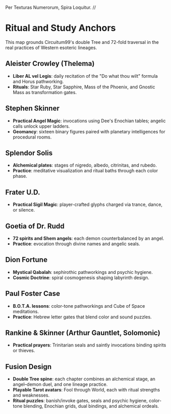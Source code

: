 Per Texturas Numerorum, Spira Loquitur.  //

# Ritual and Study Anchors

This map grounds Circuitum99's double Tree and 72-fold traversal in the real practices of Western esoteric lineages.

## Aleister Crowley (Thelema)
- **Liber AL vel Legis**: daily recitation of the "Do what thou wilt" formula and Horus pathworking.
- **Rituals**: Star Ruby, Star Sapphire, Mass of the Phoenix, and Gnostic Mass as transformation gates.

## Stephen Skinner
- **Practical Angel Magic**: invocations using Dee's Enochian tables; angelic calls unlock upper ladders.
- **Geomancy**: sixteen binary figures paired with planetary intelligences for procedural rooms.

## Splendor Solis
- **Alchemical plates**: stages of nigredo, albedo, citrinitas, and rubedo.
- **Practice**: meditative visualization and ritual baths through each color phase.

## Frater U.D.
- **Practical Sigil Magic**: player-crafted glyphs charged via trance, dance, or silence.

## Goetia of Dr. Rudd
- **72 spirits and Shem angels**: each demon counterbalanced by an angel.
- **Practice**: evocation through divine names and angelic seals.

## Dion Fortune
- **Mystical Qabalah**: sephirothic pathworkings and psychic hygiene.
- **Cosmic Doctrine**: spiral cosmogenesis shaping labyrinth design.

## Paul Foster Case
- **B.O.T.A. lessons**: color-tone pathworkings and Cube of Space meditations.
- **Practice**: Hebrew letter gates that blend color and sound puzzles.

## Rankine & Skinner (Arthur Gauntlet, Solomonic)
- **Practical prayers**: Trinitarian seals and saintly invocations binding spirits or thieves.

## Fusion Design
- **Double Tree spine**: each chapter combines an alchemical stage, an angel–demon duel, and one lineage practice.
- **Playable Tarot avatars**: Fool through World, each with ritual strengths and weaknesses.
- **Ritual puzzles**: banish/invoke gates, seals and psychic hygiene, color-tone blending, Enochian grids, dual bindings, and alchemical ordeals.

